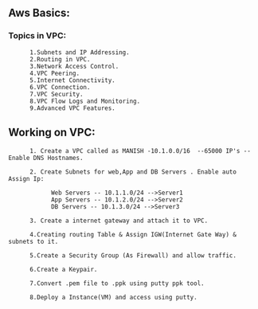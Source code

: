 ## Aws Basics:

### Topics in VPC:
          1.Subnets and IP Addressing.
          2.Routing in VPC.
          3.Network Access Control.
          4.VPC Peering.
          5.Internet Connectivity.
          6.VPC Connection.
          7.VPC Security.
          8.VPC Flow Logs and Monitoring.
          9.Advanced VPC Features.
    
   ## Working on VPC:
   
          1. Create a VPC called as MANISH -10.1.0.0/16  --65000 IP's --Enable DNS Hostnames.
          
          2. Create Subnets for web,App and DB Servers . Enable auto Assign Ip:
          
                Web Servers -- 10.1.1.0/24 -->Server1
                App Servers -- 10.1.2.0/24 -->Server2
                DB Servers -- 10.1.3.0/24 -->Server3
                
          3. Create a internet gateway and attach it to VPC.
          
          4.Creating routing Table & Assign IGW(Internet Gate Way) & subnets to it.
          
          5.Create a Security Group (As Firewall) and allow traffic.
          
          6.Create a Keypair.
          
          7.Convert .pem file to .ppk using putty ppk tool.
          
          8.Deploy a Instance(VM) and access using putty.
          
  
            
                
                
                
               
              
           
   
            
        
       
